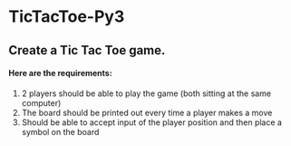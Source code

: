 # TicTacToe-Py3

## Create a Tic Tac Toe game.

#### Here are the requirements: </br>
1. 2 players should be able to play the game (both sitting at the same computer) </br>
2. The board should be printed out every time a player makes a move </br>
3. Should be able to accept input of the player position and then place a symbol on the board </br>
